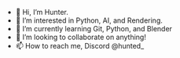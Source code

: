 - 👋 Hi, I’m Hunter.
- 👀 I’m interested in Python, AI, and Rendering.
- 🌱 I’m currently learning Git, Python, and Blender
- 💞️ I’m looking to collaborate on anything!
- 📫 How to reach me, Discord @hunted_

<!---
Hunstagamez/Hunstagamez is a ✨ special ✨ repository because its `README.md` (this file) appears on your GitHub profile.
You can click the Preview link to take a look at your changes.
--->
